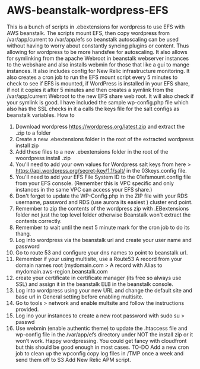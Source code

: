 # AWS-beanstalk-wordpress-EFS
This is a bunch of scripts in .ebextensions for wordpress to use EFS with AWS beanstalk.
The scripts mount EFS, then copy wordpress from /var/app/current to /var/app/efs so beanstalk autoscaling can be used without having to worry about constantly syncing plugins or content. Thus allowing for wordpress to be more handsfee for autoscaling.
It also allows for symlinking from the apache Webroot in beanstalk webserver instances to the webshare and also installs webmin for those that like a gui to mange instances.
It also includes config for New Relic infrastructure monitoring.
It also creates a cron job to run the EFS mount script every 5 minutes to check to see if EFS is mounted, if WordPress is installed in your EFS share, if not it copies it after 5 minutes and then creates a symlink from the /var/app/current Webroot to the new EFS share web root. It will also check if your symlink is good.
I have included the sample wp-config.php file which also has the SSL checks in it a calls the keys file for the salt configs as beanstalk variables.
How to
1.	Download wordpress https://wordpress.org/latest.zip and extract the .zip to a folder 
2.	Create a new .ebextensions folder in the root of the extracted wordpress install zip
3.	Add these files to a new .ebextensions folder in the root of the woordpress install .zip
4.	You'll need to add your own values for Wordpress salt keys from here > https://api.wordpress.org/secret-key/1.1/salt/ in the 03keys.config file.
5.	You'll need to add your EFS File System ID to the 01efsmount.config file from your EFS console. (Remember this is VPC specific and only instances in the same VPC can access your EFS share.)
6.	Don't forget to update the WP-Config.php in the ZIP file with your RDS username, password and RDS (use aurora its easiest ) cluster end point. 
7.	Remember to zip the contents of the wordpress zip with .EBextensions folder not just the top level folder otherwise Beanstalk won't extract the contents correctly.
8.	Remember to wait until the next 5 minute mark for the cron job to do its thang.
9.	Log into wordpress via the beanstalk url and create your user name and password
10.	Go to route 53 and configure your dns names to point to beanstalk url.
11.	Remember if your using multisite, use a Route53 A record from your domain names root (mydomain.com > A record with Alias to mydomain.aws-region.beanstalk.com 
12.	create your certificate in certificate manager (its free so always use SSL) and assign it in the beanstalk ELB in the beanstalk console.
13.	Log into wordpress  using your new URL and change the default site and base url in General setting before enabling multisite.
14.	Go to tools > network and enable multsite and follow the instructions provided.
15.	Log ino your instances to create a new root password with sudo su > passwd  
16.	Use webmin (enable authentic theme) to update the .htaccess file and wp-config file in the /var/app/efs directory under NOT the install zip or it won’t work.
Happy wordpressing.
You could get fancy with cloudfront but this should be good enough in most cases.
TO-DO
Add a new cron job to clean up the wpconfig copy log files in /TMP once a week and send them off to S3
Add New Relic APM script.
